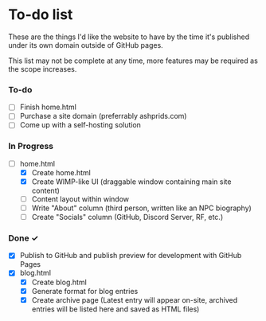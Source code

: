 # To-do list

These are the things I'd like the website to have by the time it's published under its own domain outside of GitHub pages.

This list may not be complete at any time, more features may be required as the scope increases.

### To-do

- [ ] Finish home.html
- [ ] Purchase a site domain (preferrably ashprids.com)
- [ ] Come up with a self-hosting solution

### In Progress

- [ ] home.html
  - [x] Create home.html
  - [x] Create WIMP-like UI (draggable window containing main site content)
  - [ ] Content layout within window
  - [ ] Write "About" column (third person, written like an NPC biography)
  - [ ] Create "Socials" column (GitHub, Discord Server, RF, etc.)

### Done ✓

- [x] Publish to GitHub and publish preview for development with GitHub Pages
- [x] blog.html
  - [x] Create blog.html
  - [x] Generate format for blog entries
  - [x] Create archive page (Latest entry will appear on-site, archived entries will be listed here and saved as HTML files)
